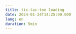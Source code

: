 ```yaml
---
title: tic-tac-toe loading
date: 2024-01-24T14:25:00.000
lang: en
duration: 5min
---
```


<TicTacToeLoading />
